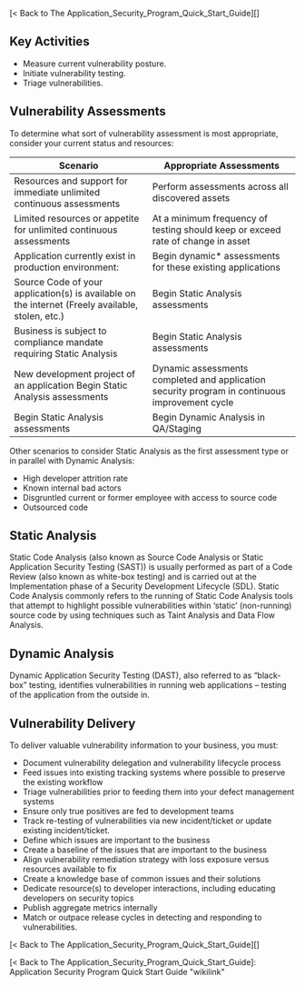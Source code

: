[\< Back to The Application\_Security\_Program\_Quick\_Start\_Guide][]

Key Activities
--------------

-   Measure current vulnerability posture.
-   Initiate vulnerability testing.
-   Triage vulnerabilities.

<span id="Vulnerability Assessments"></span>

Vulnerability Assessments
-------------------------

To determine what sort of vulnerability assessment is most appropriate,
consider your current status and resources:

| Scenario                                                                                          |Appropriate Assessments
|-------------------------------------------------------------------------------------------------- |------------------------------------------------------------------------------------------------
| Resources and support for immediate unlimited continuous assessments                              | Perform assessments across all discovered assets
| Limited resources or appetite for unlimited continuous assessments                                | At a minimum frequency of testing should keep or exceed rate of change in asset
| Application currently exist in production environment:                                            | Begin dynamic\* assessments for these existing applications
| Source Code of your application(s) is available on the internet (Freely available, stolen, etc.)  | Begin Static Analysis assessments
| Business is subject to compliance mandate requiring Static Analysis                               | Begin Static Analysis assessments
| New development project of an application Begin Static Analysis assessments                       | Dynamic assessments completed and application security program in continuous improvement cycle
| Begin Static Analysis assessments                                                                 | Begin Dynamic Analysis in QA/Staging

Other scenarios to consider Static Analysis as the first assessment type
or in parallel with Dynamic Analysis:

-   High developer attrition rate
-   Known internal bad actors
-   Disgruntled current or former employee with access to source code
-   Outsourced code

Static Analysis
---------------

Static Code Analysis (also known as Source Code Analysis or Static
Application Security Testing (SAST)) is usually performed as part of a
Code Review (also known as white-box testing) and is carried out at the
Implementation phase of a Security Development Lifecycle (SDL). Static
Code Analysis commonly refers to the running of Static Code Analysis
tools that attempt to highlight possible vulnerabilities within ‘static’
(non-running) source code by using techniques such as Taint Analysis and
Data Flow Analysis.

Dynamic Analysis
----------------

Dynamic Application Security Testing (DAST), also referred to as
“black-box” testing, identifies vulnerabilities in running web
applications – testing of the application from the outside in.

<span id="Vulnerability Delivery"></span>

Vulnerability Delivery
----------------------

To deliver valuable vulnerability information to your business, you
must:

-   Document vulnerability delegation and vulnerability lifecycle
    process
-   Feed issues into existing tracking systems where possible to
    preserve the existing workflow
-   Triage vulnerabilities prior to feeding them into your defect
    management systems
-   Ensure only true positives are fed to development teams
-   Track re-testing of vulnerabilities via new incident/ticket or
    update existing incident/ticket.
-   Define which issues are important to the business
-   Create a baseline of the issues that are important to the business
-   Align vulnerability remediation strategy with loss exposure versus
    resources available to fix
-   Create a knowledge base of common issues and their solutions
-   Dedicate resource(s) to developer interactions, including educating
    developers on security topics
-   Publish aggregate metrics internally
-   Match or outpace release cycles in detecting and responding to
    vulnerabilities.
    

[\< Back to The Application\_Security\_Program\_Quick\_Start\_Guide][]


  [\< Back to The Application\_Security\_Program\_Quick\_Start\_Guide]: Application Security Program Quick Start Guide
    "wikilink"
